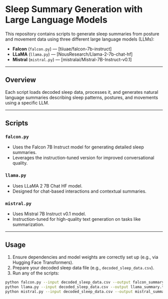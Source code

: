 # Sleep Summary Generation with Large Language Models

This repository contains scripts to generate sleep summaries from posture and movement data using three different large language models (LLMs):

- **Falcon** (`falcon.py`) — [tiiuae/falcon-7b-instruct]
- **LLaMA** (`llama.py`) — [NousResearch/Llama-2-7b-chat-hf]
- **Mistral** (`mistral.py`) — [mistralai/Mistral-7B-Instruct-v0.1]

---

## Overview

Each script loads decoded sleep data, processes it, and generates natural language summaries describing sleep patterns, postures, and movements using a specific LLM.

---

## Scripts

### `falcon.py`

- Uses the Falcon 7B Instruct model for generating detailed sleep summaries.
- Leverages the instruction-tuned version for improved conversational quality.

### `llama.py`

- Uses LLaMA 2 7B Chat HF model.
- Designed for chat-based interactions and contextual summaries.

### `mistral.py`

- Uses Mistral 7B Instruct v0.1 model.
- Instruction-tuned for high-quality text generation on tasks like summarization.

---

## Usage

1. Ensure dependencies and model weights are correctly set up (e.g., via Hugging Face Transformers).
2. Prepare your decoded sleep data file (e.g., `decoded_sleep_data.csv`).
3. Run any of the scripts:

```bash
python falcon.py --input decoded_sleep_data.csv --output falcon_summary.txt
python llama.py --input decoded_sleep_data.csv --output llama_summary.txt
python mistral.py --input decoded_sleep_data.csv --output mistral_summary.txt

